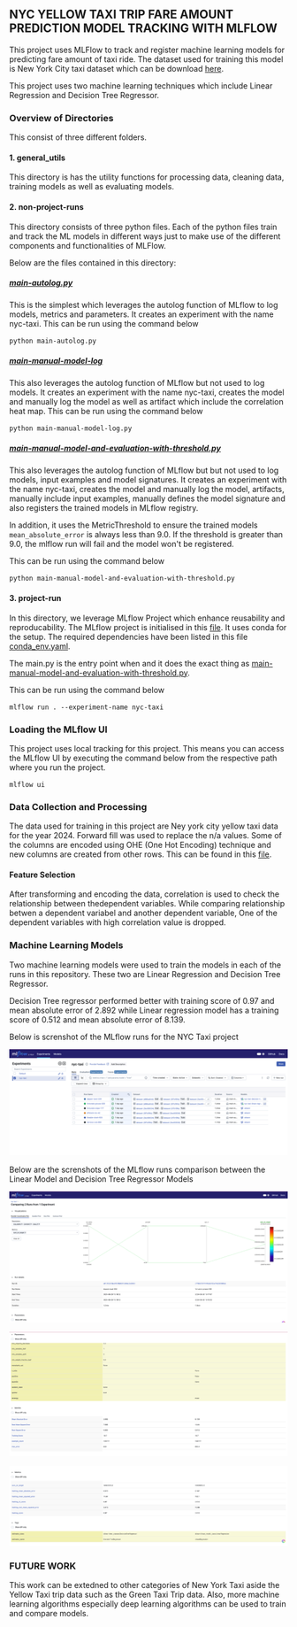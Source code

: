 ## NYC YELLOW TAXI TRIP FARE AMOUNT PREDICTION MODEL TRACKING WITH MLFLOW

This project uses MLFlow to track and register machine learning models for predicting fare amount of taxi ride. The dataset used for training this model is New York City taxi dataset which can be download [here](https://www.nyc.gov/site/tlc/about/tlc-trip-record-data.page).

This project uses two machine learning techniques which include Linear Regression and Decision Tree Regressor.


### Overview of Directories

This consist of three different folders. 

#### 1. general_utils
This directory is has the utility functions for processing data, cleaning data, training models as well as evaluating models.

#### 2. non-project-runs
This directory consists of three python files. Each of the python files train and track the ML models in different ways just to make use of the different components and functionalities of MLFlow.

Below are the files contained in this directory:

##### [main-autolog.py](non-project-runs/main-autolog.py)

This is the simplest which leverages the autolog function of MLflow to log models, metrics and parameters. It creates an experiment with the name nyc-taxi. This can be run using the command below

```
python main-autolog.py
```

##### [main-manual-model-log](non-project-runs/main-manual-model-log.py)

This also leverages the autolog function of MLflow but not used to log models. It creates an experiment with the name nyc-taxi, creates the model and manually log the model as well as artifact which include the correlation heat map.
This can be run using the command below

```
python main-manual-model-log.py
```


##### [main-manual-model-and-evaluation-with-threshold.py](non-project-runs/main-manual-model-and-evaluation-with-threshold.py)

This also leverages the autolog function of MLflow but but not used to log models, input examples and model signatures. It creates an experiment with the name nyc-taxi, creates the model and manually log the model, artifacts, manually include input examples, manually defines the model signature and also registers the trained models in MLflow registry.

In addition, it uses the MetricThreshold to ensure the trained models `mean_absolute_error` is always less than 9.0. If the threshold is greater than 9.0, the mlflow run will fail and the model won't be registered.

This can be run using the command below

```
python main-manual-model-and-evaluation-with-threshold.py
```


#### 3. project-run
In this directory, we leverage MLflow Project which enhance reusability and reproducability. The MLflow project is initialised in this [file](project-run/MLproject). It uses conda for the setup. The required dependencies have been listed in this file [conda_env.yaml](project-run/conda_env.yaml).

The main.py is the entry point when and it does the exact thing as  [main-manual-model-and-evaluation-with-threshold.py](non-project-runs/main-manual-model-and-evaluation-with-threshold.py).

This can be run using the command below

```
mlflow run . --experiment-name nyc-taxi
```

### Loading the MLflow UI

This project uses local tracking for this project. This means you can access the MLflow UI by executing the command below from the respective path where you run the project.

```
mlflow ui
```


### Data Collection and Processing
The data used for training in this project are Ney york city  yellow taxi data for the year 2024. Forward fill was used to replace the n/a values. Some of the columns are encoded using OHE (One Hot Encoding) technique and new columns are created from other rows. This can be found in this [file](general_utils/data_cleaner.py).

#### Feature Selection
After transforming and encoding the data, correlation is used to check the relationship between thedependent variables. While comparing relationship betwen a dependent variabel and another dependent variable, One of the dependent variables with high correlation value is dropped.

### Machine Learning Models

Two machine learning models were used to train the models in each of the runs in this repository. These two are Linear Regression and Decision Tree Regressor.

Decision Tree regressor performed better with training score of 0.97 and mean absolute error of 2.892 while Linear regression model has a training score of 0.512 and mean absolute error of 8.139.

Below is screnshot of the MLflow runs for the NYC Taxi project

![alt](screenshots/mlflow-screenshot-1.png)


Below are the screnshots of the MLflow runs comparison between the Linear Model and Decision Tree Regressor Models

![alt](screenshots/mlflow-screenshot-2.png)


![alt](screenshots/mlflow-screenshot-3.png)


![alt](screenshots/mlflow-screenshot-4.png)


### FUTURE WORK

This work can be extedned to other categories of New York Taxi aside the Yellow Taxi trip data such as the Green Taxi Trip data. Also, more machine learning algorithms especially deep learning algorithms can be used to train and compare models.